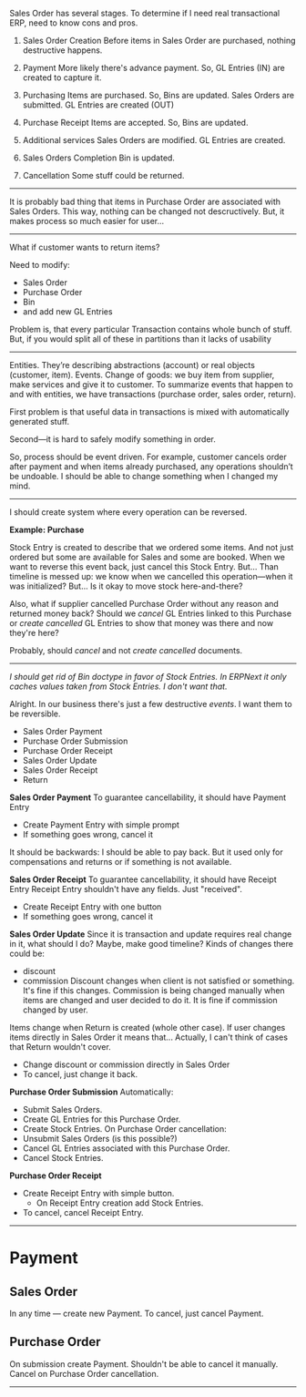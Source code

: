 Sales Order has several stages. To determine if I need real transactional ERP, need to know cons and pros.

1. Sales Order Creation
   Before items in Sales Order are purchased, nothing destructive happens.

2. Payment
   More likely there's advance payment. So, GL Entries (IN) are created to capture it.

3. Purchasing
   Items are purchased. So, Bins are updated.
   Sales Orders are submitted.
   GL Entries are created (OUT)

4. Purchase Receipt
   Items are accepted. So, Bins are updated.

5. Additional services
   Sales Orders are modified. GL Entries are created.

6. Sales Orders Completion
   Bin is updated.

7. Cancellation
   Some stuff could be returned.

---

It is probably bad thing that items in Purchase Order are associated with Sales Orders.
This way, nothing can be changed not descructively.
But, it makes process so much easier for user...

---

What if customer wants to return items?

Need to modify:

- Sales Order
- Purchase Order
- Bin
- and add new GL Entries

Problem is, that every particular Transaction contains whole bunch of stuff.
But, if you would split all of these in partitions than it lacks of usability

---

Entities. They’re describing abstractions (account) or real objects (customer, item).
Events. Change of goods: we buy item from supplier, make services and give it to customer.
To summarize events that happen to and with entities, we have transactions (purchase order, sales order, return).

First problem is that useful data in transactions is mixed with automatically generated stuff.

Second—it is hard to safely modify something in order.

So, process should be event driven.
For example, customer cancels order after payment and when items already purchased, any operations shouldn’t be undoable. I should be able to change something when I changed my mind.

---

I should create system where every operation can be reversed.

**Example: Purchase**

Stock Entry is created to describe that we ordered some items. And not just ordered but some are available for Sales and some are booked.
When we want to reverse this event back, just cancel this Stock Entry. But... Than timeline is messed up: we know when we cancelled this operation—when it was initialized? But... Is it okay to move stock here-and-there?

Also, what if supplier cancelled Purchase Order without any reason and returned money back?
Should we _cancel_ GL Entries linked to this Purchase or _create cancelled_ GL Entries to show that money was there and now they're here?

Probably, should _cancel_ and not _create cancelled_ documents.

---

_I should get rid of Bin doctype in favor of Stock Entries. In ERPNext it only caches values taken from Stock Entries. I don't want that._

Alright. In our business there's just a few destructive _events_. I want them to be reversible.

- Sales Order Payment
- Purchase Order Submission
- Purchase Order Receipt
- Sales Order Update
- Sales Order Receipt
- Return

**Sales Order Payment**
To guarantee cancellability, it should have Payment Entry

- Create Payment Entry with simple prompt
- If something goes wrong, cancel it

It should be backwards: I should be able to pay back. But it used only for compensations and returns or if something is not available.

**Sales Order Receipt**
To guarantee cancellability, it should have Receipt Entry
Receipt Entry shouldn't have any fields. Just "received".

- Create Receipt Entry with one button
- If something goes wrong, cancel it

**Sales Order Update**
Since it is transaction and update requires real change in it, what should I do?
Maybe, make good timeline?
Kinds of changes there could be:

- discount
- commission
  Discount changes when client is not satisfied or something. It's fine if this changes.
  Commission is being changed manually when items are changed and user decided to do it. It is fine if commission changed by user.

Items change when Return is created (whole other case). If user changes items directly in Sales Order it means that... Actually, I can't think of cases that Return wouldn't cover.

- Change discount or commission directly in Sales Order
- To cancel, just change it back.

**Purchase Order Submission**
Automatically:

- Submit Sales Orders.
- Create GL Entries for this Purchase Order.
- Create Stock Entries.
  On Purchase Order cancellation:
- Unsubmit Sales Orders (is this possible?)
- Cancel GL Entries associated with this Purchase Order.
- Cancel Stock Entries.

**Purchase Order Receipt**

- Create Receipt Entry with simple button.
  - On Receipt Entry creation add Stock Entries.
- To cancel, cancel Receipt Entry.

---

# Payment

## Sales Order

In any time — create new Payment. To cancel, just cancel Payment.

## Purchase Order

On submission create Payment. Shouldn't be able to cancel it manually. Cancel on Purchase Order cancellation.

---
